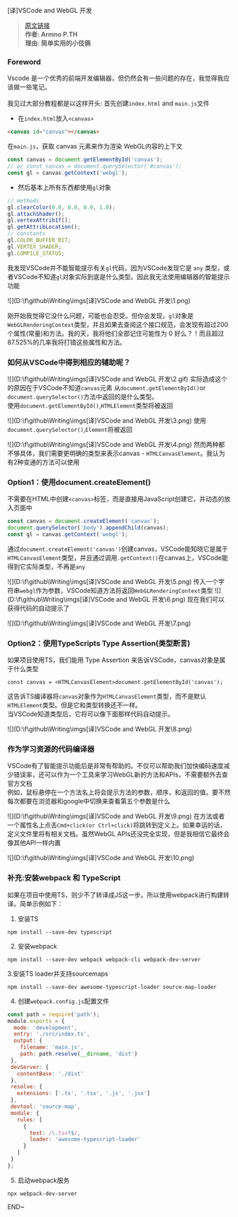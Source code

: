 [译]VSCode and WebGL 开发

> [原文链接](https://medium.com/@armno/vscode-and-webgl-development-dfc17bba52ed)
> </br>**作者: Armno P.TH**
> </br>**理由: 简单实用的小伎俩**

### Foreword
Vscode 是一个优秀的前端开发编辑器，但仍然会有一些问题的存在，我觉得我应该做一些笔记。
</br></br> 我见过大部分教程都是以这样开头: 首先创建`index.html` and `main.js`文件

- 在`index.html`放入`<canvas>`

```html
<canvas id="canvas"></canvas>
```
在`main.js`，获取 canvas 元素来作为渲染 WebGL内容的上下文

```js
const canvas = document.getElementById('canvas');
// or const canvas = document.querySelector('#canvas');
const gl = canvas.getContext('webgl');
```
- 然后基本上所有东西都使用`gl`对象

```js
// methods
gl.clearColor(0.0, 0.0, 0.0, 1.0);
gl.attachShader();
gl.vertexAttrib1f();
gl.getAttribLocation();
// constants
gl.COLOR_BUFFER_BIT;
gl.VERTEX_SHADER;
gl.COMPILE_STATUS;
```
我发现VSCode并不能智能提示有关`gl`代码，因为VSCode发现它是 `any` 类型，或者VSCode不知道`gl`对象实际到底是什么类型。因此我无法使用编辑器的智能提示功能

![](D:\f\github\Writing\imgs\[译]VSCode and WebGL 开发\1.png)

刚开始我觉得它没什么问题，可能也会忍受。但你会发现，`gl`对象是`WebGLRenderingContext`类型，并且如果去查阅这个接口规范，会发现有超过200个属性(常量)和方法。我的天，我将他们全部记住可能性为 0 好么？！而且超过87.525%的几率我将打错这些属性和方法。

### 如何从VSCode中得到相应的辅助呢？

![](D:\f\github\Writing\imgs\[译]VSCode and WebGL 开发\2.gif)
实际造成这个的原因在于VSCode不知道`canvas`元素 从`document.getElementById()`or `document.querySelector()`方法中返回的是什么类型。
<br/>使用`document.getElementById()`,`HTMLElement`类型将被返回

![](D:\f\github\Writing\imgs\[译]VSCode and WebGL 开发\3.png)
使用`document.querySelector()`,`Element`将被返回

![](D:\f\github\Writing\imgs\[译]VSCode and WebGL 开发\4.png)
然而两种都不够具体，我们需要更明确的类型来表示canvas - `HTMLCanvasElement`。我认为有2种变通的方法可以使用

### Option1：使用document.createElement()
不需要在HTML中创建`<canvas>`标签，而是直接用JavaScript创建它，并动态的放入页面中

```js
const canvas = document.createElement('canvas');
document.querySelector('body').appendChild(canvas);
const gl = canvas.getContext('webgl');
```
通过`document.createElement('canvas')`创建canvas，VSCode能知晓它是属于`HTMLCanvasElement`类型，并且通过调用`.getContext()`在canvas上，VSCode能得到它实际类型，不再是`any`

![](D:\f\github\Writing\imgs\[译]VSCode and WebGL 开发\5.png)
传入一个字符串`webgl`作为参数，VSCode知道方法将返回`WebGLRenderingContext`类型
![](D:\f\github\Writing\imgs\[译]VSCode and WebGL 开发\6.png)
现在我们可以获得代码的自动提示了

![](D:\f\github\Writing\imgs\[译]VSCode and WebGL 开发\7.png)
### Option2：使用TypeScripts Type Assertion(类型断言)
如果项目使用TS，我们能用 Type Assertion 来告诉VSCode，canvas对象是属于什么类型

```
const canvas = <HTMLCanvasElement>document.getElementById('canvas');
```
这告诉TS编译器将`canvas`对象作为`HTMLCanvasElement`类型，而不是默认`HTMLElement`类型。但是它和类型转换还不一样。
<br/>当VSCode知道类型后，它将可以像下面那样代码自动提示。

![](D:\f\github\Writing\imgs\[译]VSCode and WebGL 开发\8.png)
### 作为学习资源的代码编译器
VSCode有了智能提示功能后是非常有帮助的。不仅可以帮助我们加快编码速度减少错误率，还可以作为一个工具来学习WebGL新的方法和APIs，不需要额外去查官方文档
<br/>例如，鼠标悬停在一个方法名上将会提示方法的参数，顺序，和返回的值。要不然每次都要在浏览器和google中切换来查看第五个参数是什么

![](D:\f\github\Writing\imgs\[译]VSCode and WebGL 开发\9.png)
在方法或者一个属性名上点击`Cmd+click(or Ctrl+click)`将跳转到定义上。如果幸运的话，定义文件里将有相关文档。虽然WebGL APIs还没完全实现，但是我相信它最终会像其他API一样内置

![](D:\f\github\Writing\imgs\[译]VSCode and WebGL 开发\10.png)

### 补充:安装webpack 和 TypeScript
如果在项目中使用TS，则少不了转译成JS这一步。所以使用webpack进行构建转译。简单示例如下：
1. 安装TS

```node
npm install --save-dev typescript
```
2. 安装webpack
```
npm install --save-dev webpack webpack-cli webpack-dev-server
```
3.安装TS loader并支持sourcemaps

```
npm install --save-dev awesome-typescript-loader source-map-loader
```
4. 创建`webpack.config.js`配置文件

```js
const path = require('path');
module.exports = {
  mode: 'development',
  entry: './src/index.ts',
  output: {
    filename: 'main.js',
    path: path.resolve(__dirname, 'dist')
 },
 devServer: {
   contentBase: './dist'
 },
 resolve: {
   extensions: ['.ts', '.tsx', '.js', '.jsx']
 },
 devtool: 'source-map',
 module: {
   rules: [
     {
       test: /\.tsx?$/,
       loader: 'awesome-typescript-loader'
     }
   ]
 }
};
```
5. 启动webpack服务

```
npx webpack-dev-server
```
END~